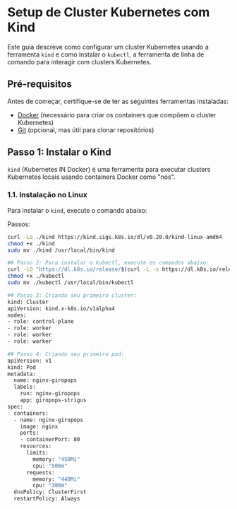 # Setup de Cluster Kubernetes com Kind

Este guia descreve como configurar um cluster Kubernetes usando a ferramenta `kind` e como instalar o `kubectl`, a ferramenta de linha de comando para interagir com clusters Kubernetes.

## Pré-requisitos

Antes de começar, certifique-se de ter as seguintes ferramentas instaladas:

- [Docker](https://docs.docker.com/get-docker/) (necessário para criar os containers que compõem o cluster Kubernetes)
- [Git](https://git-scm.com/book/en/v2/Getting-Started-Installing-Git) (opcional, mas útil para clonar repositórios)

## Passo 1: Instalar o Kind

`kind` (Kubernetes IN Docker) é uma ferramenta para executar clusters Kubernetes locais usando containers Docker como "nós". 

### 1.1. Instalação no Linux

Para instalar o `kind`, execute o comando abaixo:

Passos:
```bash
curl -Lo ./kind https://kind.sigs.k8s.io/dl/v0.20.0/kind-linux-amd64
chmod +x ./kind
sudo mv ./kind /usr/local/bin/kind

## Passo 2: Para instalar o kubectl, execute os comandos abaixo:
curl -LO "https://dl.k8s.io/release/$(curl -L -s https://dl.k8s.io/release/stable.txt)/bin/linux/amd64/kubectl"
chmod +x ./kubectl
sudo mv ./kubectl /usr/local/bin/kubectl

## Passo 3: Criando seu primeiro cluster:
kind: Cluster
apiVersion: kind.x-k8s.io/v1alpha4
nodes:
- role: control-plane
- role: worker
- role: worker
- role: worker

## Passo 4: Criando seu primeiro pod:
apiVersion: v1
kind: Pod
metadata:
  name: nginx-giropops
  labels:
    run: nginx-giropops
    app: giropops-strigus
spec:
  containers:
  - name: nginx-giropops
    image: nginx
    ports:
    - containerPort: 80
    resources: 
      limits: 
        memory: "450Mi"
        cpu: "500m"
      requests:
        memory: "440Mi"
        cpu: "300m"
  dnsPolicy: ClusterFirst
  restartPolicy: Always

